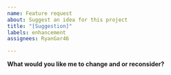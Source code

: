 ```yaml
---
name: Feature request
about: Suggest an idea for this project
title: "[Suggestion]"
labels: enhancement
assignees: RyanGar46

---
```


**What would you like me to change and or reconsider?**
